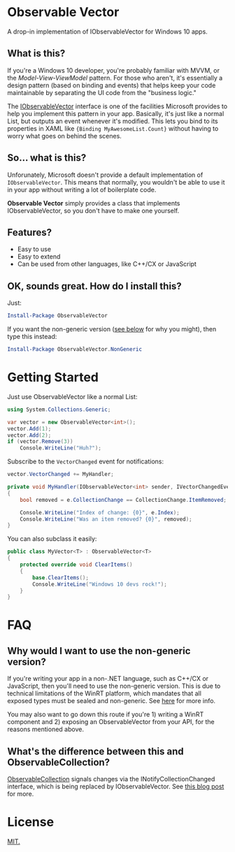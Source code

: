 # Observable Vector

A drop-in implementation of IObservableVector for Windows 10 apps.

## What is this?

If you're a Windows 10 developer, you're probably familiar with MVVM, or the *Model-View-ViewModel* pattern. For those who aren't, it's essentially a design pattern (based on binding and events) that helps keep your code maintainable by separating the UI code from the "business logic."

The [IObservableVector](https://msdn.microsoft.com/en-us/library/windows/apps/br226052.aspx) interface is one of the facilities Microsoft provides to help you implement this pattern in your app. Basically, it's just like a normal List, but outputs an event whenever it's modified. This lets you bind to its properties in XAML like `{Binding MyAwesomeList.Count}` without having to worry what goes on behind the scenes.

## So... what is this?

Unforunately, Microsoft doesn't provide a default implementation of `IObservableVector`. This means that normally, you wouldn't be able to use it in your app without writing a lot of boilerplate code.

**Observable Vector** simply provides a class that implements IObservableVector, so you don't have to make one yourself.

## Features?

- Easy to use
- Easy to extend
- Can be used from other languages, like C++/CX or JavaScript

## OK, sounds great. How do I install this?

Just:

```powershell
Install-Package ObservableVector
```

If you want the non-generic version ([see below](#why-would-i-want-to-use-the-non-generic-version) for why you might), then type this instead:

```powershell
Install-Package ObservableVector.NonGeneric
```

# Getting Started

Just use ObservableVector like a normal List:

```csharp
using System.Collections.Generic;

var vector = new ObservableVector<int>();
vector.Add(1);
vector.Add(2);
if (vector.Remove(3))
    Console.WriteLine("Huh?");
```

Subscribe to the `VectorChanged` event for notifications:

```csharp
vector.VectorChanged += MyHandler;

private void MyHandler(IObservableVector<int> sender, IVectorChangedEventArgs e)
{
    bool removed = e.CollectionChange == CollectionChange.ItemRemoved;

    Console.WriteLine("Index of change: {0}", e.Index);
    Console.WriteLine("Was an item removed? {0}", removed);
}
```

You can also subclass it easily:

```csharp
public class MyVector<T> : ObservableVector<T>
{
    protected override void ClearItems()
    {
        base.ClearItems();
        Console.WriteLine("Windows 10 devs rock!");
    }
}
```

# FAQ

## Why would I want to use the non-generic version?

If you're writing your app in a non-.NET language, such as C++/CX or JavaScript, then you'll need to use the non-generic version. This is due to technical limitations of the WinRT platform, which mandates that all exposed types must be sealed and non-generic. See [here](http://stackoverflow.com/questions/9509099/winrt-reason-for-disallowing-custom-generic-types-or-interfaces) for more info.

You may also want to go down this route if you're 1) writing a WinRT component and 2) exposing an ObservableVector from your API, for the reasons mentioned above.

## What's the difference between this and ObservableCollection?

[ObservableCollection](https://msdn.microsoft.com/en-us/library/ms668604(v=vs.110).aspx) signals changes via the INotifyCollectionChanged interface, which is being replaced by IObservableVector. See [this blog post](http://blogs.u2u.be/diederik/post/2012/01/03/Hello-ObservableVector-goodbye-ObservableCollection.aspx) for more.

# License

[MIT.](LICENSE)

